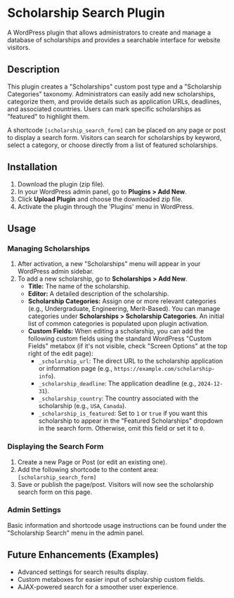 # Scholarship Search Plugin

A WordPress plugin that allows administrators to create and manage a database of scholarships and provides a searchable interface for website visitors.

## Description

This plugin creates a "Scholarships" custom post type and a "Scholarship Categories" taxonomy. Administrators can easily add new scholarships, categorize them, and provide details such as application URLs, deadlines, and associated countries. Users can mark specific scholarships as "featured" to highlight them.

A shortcode `[scholarship_search_form]` can be placed on any page or post to display a search form. Visitors can search for scholarships by keyword, select a category, or choose directly from a list of featured scholarships.

## Installation

1.  Download the plugin (zip file).
2.  In your WordPress admin panel, go to **Plugins > Add New**.
3.  Click **Upload Plugin** and choose the downloaded zip file.
4.  Activate the plugin through the 'Plugins' menu in WordPress.

## Usage

### Managing Scholarships

1.  After activation, a new "Scholarships" menu will appear in your WordPress admin sidebar.
2.  To add a new scholarship, go to **Scholarships > Add New**.
    *   **Title:** The name of the scholarship.
    *   **Editor:** A detailed description of the scholarship.
    *   **Scholarship Categories:** Assign one or more relevant categories (e.g., Undergraduate, Engineering, Merit-Based). You can manage categories under **Scholarships > Scholarship Categories**. An initial list of common categories is populated upon plugin activation.
    *   **Custom Fields:** When editing a scholarship, you can add the following custom fields using the standard WordPress "Custom Fields" metabox (if it's not visible, check "Screen Options" at the top right of the edit page):
        *   `_scholarship_url`: The direct URL to the scholarship application or information page (e.g., `https://example.com/scholarship-info`).
        *   `_scholarship_deadline`: The application deadline (e.g., `2024-12-31`).
        *   `_scholarship_country`: The country associated with the scholarship (e.g., `USA`, `Canada`).
        *   `_scholarship_is_featured`: Set to `1` or `true` if you want this scholarship to appear in the "Featured Scholarships" dropdown in the search form. Otherwise, omit this field or set it to `0`.

### Displaying the Search Form

1.  Create a new Page or Post (or edit an existing one).
2.  Add the following shortcode to the content area: `[scholarship_search_form]`
3.  Save or publish the page/post. Visitors will now see the scholarship search form on this page.

### Admin Settings

Basic information and shortcode usage instructions can be found under the "Scholarship Search" menu in the admin panel.

## Future Enhancements (Examples)

*   Advanced settings for search results display.
*   Custom metaboxes for easier input of scholarship custom fields.
*   AJAX-powered search for a smoother user experience.
